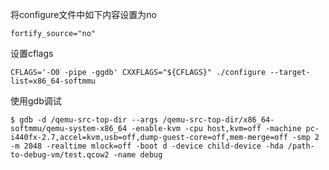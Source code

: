 将configure文件中如下内容设置为no

	fortify_source="no"

设置cflags

	CFLAGS='-O0 -pipe -ggdb' CXXFLAGS="${CFLAGS}" ./configure --target-list=x86_64-softmmu

使用gdb调试

	$ gdb -d /qemu-src-top-dir --args /qemu-src-top-dir/x86_64-softmmu/qemu-system-x86_64 -enable-kvm -cpu host,kvm=off -machine pc-i440fx-2.7,accel=kvm,usb=off,dump-guest-core=off,mem-merge=off -smp 2 -m 2048 -realtime mlock=off -boot d -device child-device -hda /path-to-debug-vm/test.qcow2 -name debug
